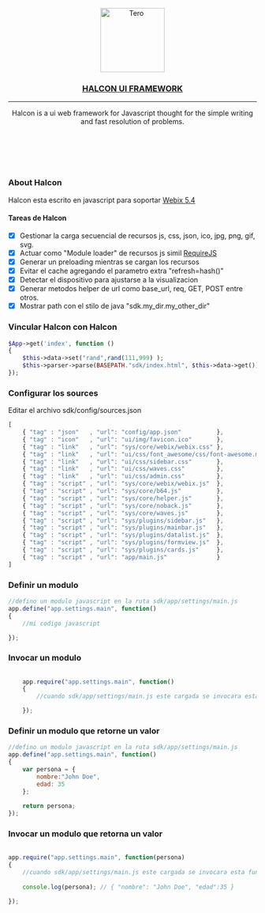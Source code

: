 <p align="center">
  <a href="https://github.com/dromero86/halcon/" target="_blank" >
    <img alt="Tero" src="https://cdn.dribbble.com/users/86682/screenshots/11464472/seahawk_media_simon_2x.png" height="130" /> <br>
	  <h3 align="center">HALCON UI FRAMEWORK</h3> 
  </a>
</p>
<hr>
<p align="center">
Halcon is a ui web framework for Javascript thought for the simple writing and fast resolution of problems.
</p>

<br>
<br>
<br>
<br>

### About Halcon

Halcon esta escrito en javascript para soportar [Webix 5.4](https://webix.com/)  

#### Tareas de Halcon

- [x] Gestionar la carga secuencial de recursos js, css, json, ico, jpg, png, gif, svg.
- [x] Actuar como "Module loader" de recursos js simil [RequireJS](https://requirejs.org/) 
- [x] Generar un preloading mientras se cargan los recursos
- [x] Evitar el cache agregando el parametro extra "refresh=hash()"
- [x] Detectar el dispositivo para ajustarse a la visualizacion
- [x] Generar metodos helper de url como base_url, req, GET, POST entre otros.
- [x] Mostrar path con el stilo de java "sdk.my_dir.my_other_dir"  

### Vincular Halcon con Halcon

```php
$App->get('index', function ()
{
    $this->data->set("rand",rand(111,999) );
    $this->parser->parse(BASEPATH."sdk/index.html", $this->data->get());
});
```

### Configurar los sources 

Editar el archivo sdk/config/sources.json

```js
[
    { "tag" : "json"   , "url": "config/app.json"          }, 
    { "tag" : "icon"   , "url": "ui/img/favicon.ico"       },
    { "tag" : "link"   , "url": "sys/core/webix/webix.css" },
    { "tag" : "link"   , "url": "ui/css/font_awesome/css/font-awesome.min.css"   },  
    { "tag" : "link"   , "url": "ui/css/sidebar.css"       }, 
    { "tag" : "link"   , "url": "ui/css/waves.css"         },  
    { "tag" : "link"   , "url": "ui/css/admin.css"         }, 
    { "tag" : "script" , "url": "sys/core/webix/webix.js"  }, 
    { "tag" : "script" , "url": "sys/core/b64.js"          },
    { "tag" : "script" , "url": "sys/core/helper.js"       },
    { "tag" : "script" , "url": "sys/core/noback.js"       },  
    { "tag" : "script" , "url": "sys/core/waves.js"        },   
    { "tag" : "script" , "url": "sys/plugins/sidebar.js"   },   
    { "tag" : "script" , "url": "sys/plugins/mainbar.js"   },   
    { "tag" : "script" , "url": "sys/plugins/datalist.js"  },   
    { "tag" : "script" , "url": "sys/plugins/formview.js"  },    
    { "tag" : "script" , "url": "sys/plugins/cards.js"     },  
    { "tag" : "script" , "url": "app/main.js"              }  
]
```

### Definir un modulo 

```js
//defino un modulo javascript en la ruta sdk/app/settings/main.js
app.define("app.settings.main", function()
{ 
	//mi codigo javascript

});
```

### Invocar un modulo 

```js
 
	app.require("app.settings.main", function()
	{ 
		//cuando sdk/app/settings/main.js este cargada se invocara esta funcion

	});
```

### Definir un modulo que retorne un valor

```js
//defino un modulo javascript en la ruta sdk/app/settings/main.js
app.define("app.settings.main", function()
{ 
	var persona = {
		nombre:"John Doe",
		edad: 35
	};
	
	return persona;
});
```

### Invocar un modulo que retorna un valor

```js
 
app.require("app.settings.main", function(persona)
{ 
	//cuando sdk/app/settings/main.js este cargada se invocara esta funcion
	
	console.log(persona); // { "nombre": "John Doe", "edad":35 }

});
```
